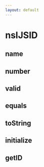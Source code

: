 ```yaml
---
layout: default
---
```


# nsIJSID #

## name ##

## number ##

## valid ##

## equals ##

## toString ##

## initialize ##

## getID ##
